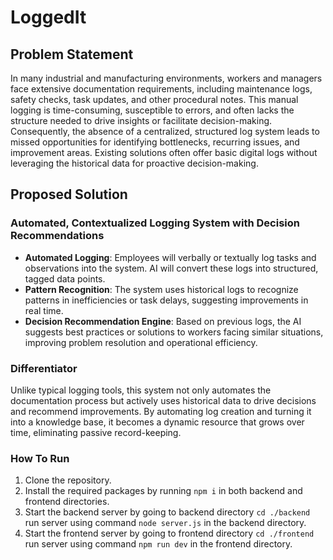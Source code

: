 # LoggedIt

## Problem Statement

In many industrial and manufacturing environments, workers and managers face extensive documentation requirements, including maintenance logs, safety checks, task updates, and other procedural notes. This manual logging is time-consuming, susceptible to errors, and often lacks the structure needed to drive insights or facilitate decision-making. Consequently, the absence of a centralized, structured log system leads to missed opportunities for identifying bottlenecks, recurring issues, and improvement areas. Existing solutions often offer basic digital logs without leveraging the historical data for proactive decision-making.

## Proposed Solution

### Automated, Contextualized Logging System with Decision Recommendations

- **Automated Logging**: Employees will verbally or textually log tasks and observations into the system. AI will convert these logs into structured, tagged data points.
- **Pattern Recognition**: The system uses historical logs to recognize patterns in inefficiencies or task delays, suggesting improvements in real time.
- **Decision Recommendation Engine**: Based on previous logs, the AI suggests best practices or solutions to workers facing similar situations, improving problem resolution and operational efficiency.

### Differentiator

Unlike typical logging tools, this system not only automates the documentation process but actively uses historical data to drive decisions and recommend improvements. By automating log creation and turning it into a knowledge base, it becomes a dynamic resource that grows over time, eliminating passive record-keeping.

### How To Run

1. Clone the repository.
2. Install the required packages by running `npm i` in both backend and frontend directories.
3. Start the backend server by going to backend directory
   `cd ./backend`
   run server using command `node server.js` in the backend directory.
4. Start the frontend server by going to frontend directory
   `cd ./frontend`
   run server using command `npm run dev` in the frontend directory.
